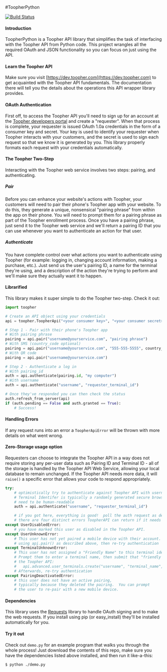 #ToopherPython

[![Build Status](https://travis-ci.org/toopher/toopher-python.png?branch=master)](https://travis-ci.org/toopher/toopher-python)

#### Introduction
ToopherPython is a Toopher API library that simplifies the task of interfacing with the Toopher API from Python code.  This project wrangles all the required OAuth and JSON functionality so you can focus on just using the API.

#### Learn the Toopher API
Make sure you visit [https://dev.toopher.com](https://dev.toopher.com) to get acquainted with the Toopher API fundamentals.  The documentation there will tell you the details about the operations this API wrapper library provides.

#### OAuth Authentication
First off, to access the Toopher API you'll need to sign up for an account at the [Toopher developers portal](https://dev.toopher.com) and create a "requester". When that process is complete, your requester is issued OAuth 1.0a credentials in the form of a consumer key and secret. Your key is used to identify your requester when Toopher interacts with your customers, and the secret is used to sign each request so that we know it is generated by you.  This library properly formats each request with your credentials automatically.

#### The Toopher Two-Step
Interacting with the Toopher web service involves two steps: pairing, and authenticating.

##### Pair
Before you can enhance your website's actions with Toopher, your customers will need to pair their phone's Toopher app with your website.  To do this, they generate a unique, nonsensical "pairing phrase" from within the app on their phone.  You will need to prompt them for a pairing phrase as part of the Toopher enrollment process.  Once you have a pairing phrase, just send it to the Toopher web service and we'll return a pairing ID that you can use whenever you want to authenticate an action for that user.

##### Authenticate
You have complete control over what actions you want to authenticate using Toopher (for example: logging in, changing account information, making a purchase, etc.).  Just send us the user's pairing ID, a name for the terminal they're using, and a description of the action they're trying to perform and we'll make sure they actually want it to happen.

#### Librarified
This library makes it super simple to do the Toopher two-step.  Check it out:

```python
import toopher

# Create an API object using your credentials
api = toopher.ToopherApi("<your consumer key>", "<your consumer secret>")

# Step 1 - Pair with their phone's Toopher app
# With pairing phrase
pairing = api.pair("username@yourservice.com", "pairing phrase")
# With SMS (country_code optional)
pairing = api.pair("username@yourservice.com", "555-555-5555", country_code="1")
# With QR code
pairing = api.pair("username@yourservice.com")

# Step 2 - Authenticate a log in
# With pairing_id
auth = api.authenticate(pairing.id, "my computer")
# With username
auth = api.authenticate("username", "requester_terminal_id")

# Once they've responded you can then check the status
auth.refresh_from_server(api)
if (auth.pending == False and auth.granted == True):
	# Success!
```

#### Handling Errors
If any request runs into an error a `ToopherApiError` will be thrown with more details on what went wrong.

#### Zero-Storage usage option
Requesters can choose to integrate the Toopher API in a way does not require storing any per-user data such as Pairing ID and Terminal ID - all of the storage
is handled by the Toopher API Web Service, allowing your local database to remain unchanged.  If the Toopher API needs more data, it will `raise()` a specific
error that allows your code to respond appropriately.

```python
try:
    # optimistically try to authenticate against Toopher API with username and a Terminal Identifier
    # Terminal Identifer is typically a randomly generated secure browser cookie.  It does not
    # need to be human-readable
    auth = api.authenticate("username", "requester_terminal_id")

    # if you got here, everything is good!  poll the auth request as described above
    # there are four distinct errors ToopherAPI can return if it needs more data
except UserDisabledError:
    # you have marked this user as disabled in the Toopher API.
except UserUnknownError:
    # This user has not yet paired a mobile device with their account.  Pair them
    # using api.pair() as described above, then re-try authentication
except TerminalUnknownError:
    # This user has not assigned a "Friendly Name" to this terminal identifier.
    # Prompt them to enter a terminal name, then submit that "friendly name" to
    # the Toopher API:
    #   api.advanced.user_terminals.create("username", "terminal_name", "requester_terminal_id")
    # Afterwards, re-try authentication
except PairingDeactivatedError:
    # this user does not have an active pairing,
    # typically because they deleted the pairing.  You can prompt
    # the user to re-pair with a new mobile device.
```

#### Dependencies
This library uses the [Requests](http://docs.python-requests.org/en/latest/) library to handle OAuth signing and to make the web requests.  If you install using pip (or easy_install) they'll be installed automatically for you. 

#### Try it out
Check out `demo.py` for an example program that walks you through the whole process!  Just download the contents of this repo, make sure you have the dependencies listed above installed, and then run it like-a-this:
```shell
$ python ./demo.py
```
